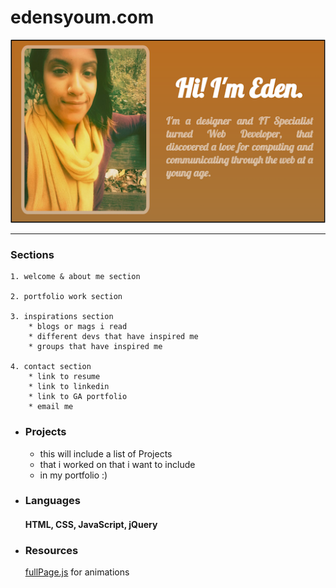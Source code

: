 # edensyoum.com

<p align="center">
  <img src="https://raw.githubusercontent.com/ediesyoum/ediesyoum.github.io/master/assets/eden.png" title="Eden S" alt="Eden S" />
</p>

- - - -

### Sections

	1. welcome & about me section

	2. portfolio work section

	3. inspirations section
		* blogs or mags i read
		* different devs that have inspired me
		* groups that have inspired me

	4. contact section
		* link to resume
		* link to linkedin
		* link to GA portfolio
		* email me

* ### Projects

  * this will include a list of Projects
  * that i worked on that i want to include
  * in my portfolio :)

* ### Languages

  #### HTML, CSS, JavaScript, jQuery

* ### Resources

  [fullPage.js](http://alvarotrigo.com/fullPage) for animations
